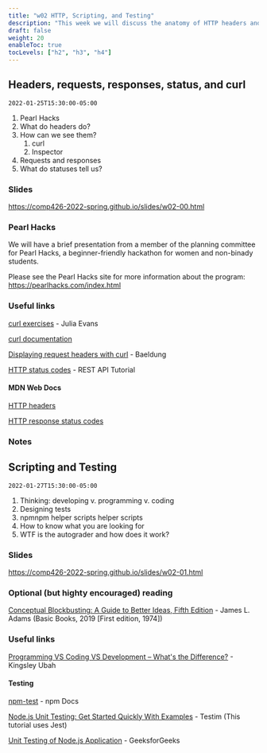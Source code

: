 ```yaml
---
title: "w02 HTTP, Scripting, and Testing"
description: "This week we will discuss the anatomy of HTTP headers and requests. We will also start talking about functions in preparation for a02."
draft: false
weight: 20
enableToc: true
tocLevels: ["h2", "h3", "h4"]
---
```


## Headers, requests, responses, status, and curl

`2022-01-25T15:30:00-05:00`

1. Pearl Hacks
2. What do headers do?
3. How can we see them?
	1. curl
	2. Inspector
4. Requests and responses
5. What do statuses tell us?

### Slides

https://comp426-2022-spring.github.io/slides/w02-00.html

### Pearl Hacks

We will have a brief presentation from a member of the planning committee for Pearl Hacks, a beginner-friendly hackathon for women and non-binady students.

Please see the Pearl Hacks site for more information about the program: https://pearlhacks.com/index.html

### Useful links

[curl exercises](https://jvns.ca/blog/2019/08/27/curl-exercises/) - Julia Evans

[curl documentation](https://curl.se/)

[Displaying request headers with curl](https://www.baeldung.com/linux/curl-request-headers) - Baeldung

[HTTP status codes](https://www.restapitutorial.com/httpstatuscodes.html) - REST API Tutorial

#### MDN Web Docs

[HTTP headers](https://developer.mozilla.org/en-US/docs/Web/HTTP/Headers)

[HTTP response status codes](https://developer.mozilla.org/en-US/docs/Web/HTTP/Status)

### Notes

## Scripting and Testing

`2022-01-27T15:30:00-05:00`

1. Thinking: developing v. programming v. coding
2. Designing tests
3. npmnpm helper scripts helper scripts
4. How to know what you are looking for
5. WTF is the autograder and how does it work?

### Slides

https://comp426-2022-spring.github.io/slides/w02-01.html

### Optional (but highty encouraged) reading

[Conceptual Blockbusting: A Guide to Better Ideas, Fifth Edition](https://www.basicbooks.com/titles/james-l-adams/conceptual-blockbusting/9781541674042/) - James L. Adams (Basic Books, 2019 [First edition, 1974])

### Useful links

[Programming VS Coding VS Development – What's the Difference?](https://www.freecodecamp.org/news/programming-coding-developement-whats-the-difference/) - Kingsley Ubah

#### Testing

[npm-test](https://docs.npmjs.com/cli/v8/commands/npm-test) - npm Docs

[Node.js Unit Testing: Get Started Quickly With Examples](https://www.testim.io/blog/node-js-unit-testing-get-started-quickly-with-examples/) - Testim (This tutorial uses Jest)

[Unit Testing of Node.js Application](https://www.geeksforgeeks.org/unit-testing-of-node-js-application/) - GeeksforGeeks
